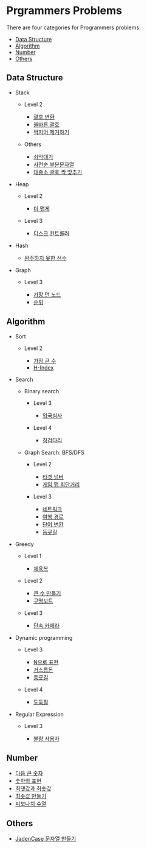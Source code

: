 Prgrammers Problems
=====================

There are four categories for Programmers problems:

- [Data Structure](#data-structure)
- [Algorithm](#algorithm)
- [Number](#number)
- [Others](#others)

## Data Structure

* Stack

    * Level 2
        * [괄호 변환](coding_test/kakao_blind_recruitment/2020/change_parenthesis.ipynb)
	    * [올바른 괄호](ds/stack/right_parenthesis.ipynb)
	    * [짝지어 제거하기](ds/stack/pair_removal.ipynb)

    * Others
        * [쇠막대기](ds/stack/iron_pipe.ipynb)
        * [사전순 부분문자열](ds/stack/alphabetical_part_string.ipynb)
        * [대중소 괄호 짝 맞추기](ds/stack/matching_parenthesis.ipynb)


* Heap

    * Level 2
        
        * [더 맵게](ds/heap/more_spicy.ipynb)

    * Level 3

        * [디스크 컨트롤러](ds/heap/disk_controller.ipynb)

* Hash

    * [완주하지 못한 선수](ds/hash/incomplete_player.ipynb)

* Graph

    * Level 3

        * [가장 먼 노드](ds/graph/furthest_node.ipynb)
        * [순위](ds/graph/rank.ipynb)

## Algorithm

* Sort

    * Level 2

        * [가장 큰 수](algo/sort/the_biggest_number.ipynb)
        * [H-Index](algo/sort/h-index.ipynb)

* Search

    * Binary search

        * Level 3

            * [입국심사](algo/search/binary_search/immigration.ipynb)

        * Level 4

            * [징검다리](algo/search/binary_search/stepping_stone.ipynb)

    * Graph Search: BFS/DFS

        * Level 2

            * [타겟 넘버](algo/search/bfs_dfs/target_number.ipynb)
            * [게임 맵 최단거리](algo/search/bfs_dfs/shortest_path_in_game_map.ipynb)

        * Level 3

            * [네트워크](algo/search/bfs_dfs/network.ipynb)
            * [여행 경로](algo/search/bfs_dfs/travel_route.ipynb)
            * [단어 변환](algo/search/bfs_dfs/word_change.ipynb)
            * [등굣길](algo/search/bfs_dfs/way_to_school.ipynb)

* Greedy

    * Level 1
        
        * [체육복](algo/greedy/gym_suit.ipynb)

    * Level 2
        
        * [큰 수 만들기](algo/greedy/creating_big_number.ipynb)
        * [구명보트](algo/greedy/lifeboat.ipynb)

    * Level 3
        
        * [단속 카메라](algo/greedy/speed_camera.ipynb)

* Dynamic programming

    * Level 3

        * [N으로 표현](algo/dp/n_representation.ipynb)
        * [거스름돈](algo/dp/change.ipynb)
        * [등굣길](algo/dp/way_to_school.ipynb)
    
    * Level 4
        
        * [도둑질](algo/dp/theft.ipynb)

* Regular Expression

    * Level 3

        * [불량 사용자](coding_test/kakao_intern_test/2019/bad_user.ipynb)

## Number

* [다음 큰 숫자](number/next_bigger_number.ipynb)
* [숫자의 표현](number/representation_of_number.ipynb)
* [최댓값과 최솟값](number/max_and_min.ipynb)
* [최솟값 만들기](number/make_min_num.ipynb)
* [피보나치 수열](number/fibonacci_number.ipynb)


## Others

* [JadenCase 문자열 만들기](others/jadencase_string.ipynb)
